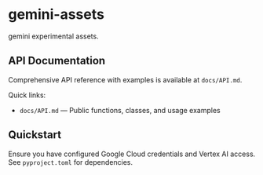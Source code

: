 # gemini-assets

gemini experimental assets.

## API Documentation

Comprehensive API reference with examples is available at `docs/API.md`.

Quick links:

- `docs/API.md` — Public functions, classes, and usage examples

## Quickstart

Ensure you have configured Google Cloud credentials and Vertex AI access. See `pyproject.toml` for dependencies.
